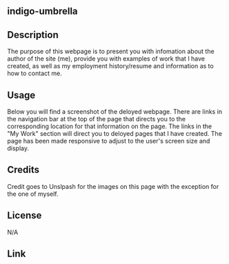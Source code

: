 ## indigo-umbrella

## Description

The purpose of this webpage is to present you with infomation about the author of the site (me), provide you with examples of work that I have created, as well as my employment history/resume and information as to how to contact me. 

## Usage

Below you will find a screenshot of the deloyed webpage. There are links in the navigation bar at the top of the page that directs you to the corresponding location for that information on the page. The links in the "My Work" section will direct you to deloyed pages that I have created. The page has been made responsive to adjust to the user's screen size and display.

## Credits

Credit goes to Unslpash for the images on this page with the exception for the one of myself.

## License

N/A

## Link




